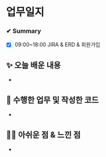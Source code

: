 # 업무일지

### ✔ Summary

- [x] 09:00~18:00 JIRA & ERD & 회원가입



## ✨ 오늘 배운 내용

- 




## 👀 수행한 업무 및 작성한 코드

- 



## 🐱‍💻 아쉬운 점 & 느낀 점

- 

 

